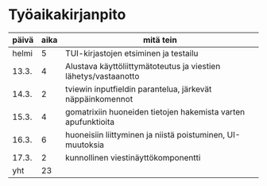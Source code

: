 # Työaikakirjanpito

| päivä | aika | mitä tein                                                              |
|-------|------|------------------------------------------------------------------------|
| helmi | 5    | TUI-kirjastojen etsiminen ja testailu                                  |
| 13.3. | 4    | Alustava käyttöliittymätoteutus ja viestien lähetys/vastaanotto        |
| 14.3. | 2    | tviewin inputfieldin parantelua, järkevät näppäinkomennot              |
| 15.3. | 4    | gomatrixiin huoneiden tietojen hakemista varten apufunktioita          |
| 16.3. | 6    | huoneisiin liittyminen ja niistä poistuminen, UI-muutoksia             |
| 17.3. | 2    | kunnollinen viestinäyttökomponentti                                    |
| yht   | 23   |                                                                        |
